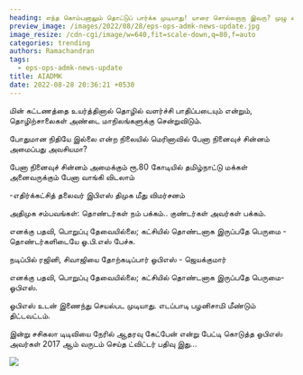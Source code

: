 ```yaml
---
heading: எந்த கொம்பனாலும் தொட்டுப் பார்க்க முடியாது! யாரை சொல்லறாரு இவரு? முழு விவரம்.
preview_image: /images/2022/08/28/eps-ops-admk-news-update.jpg
image_resize: /cdn-cgi/image/w=640,fit=scale-down,q=80,f=auto
categories: trending
authors: Ramachandran
tags:
  - eps-ops-admk-news-update
title: AIADMK
date: 2022-08-28 20:36:21 +0530
---
```

மின் கட்டணத்தை உயர்த்தினால் தொழில் வளர்ச்சி பாதிப்படையும் என்றும், தொழிற்சாலைகள் அண்டை மாநிலங்களுக்கு சென்றுவிடும்.

போதுமான நிதியே இல்லை என்ற நிலையில் மெரினாவில் பேனா நினைவுச் சின்னம் அமைப்பது அவசியமா?

பேனா நினைவுச் சின்னம் அமைக்கும் ரூ.80 கோடியில் தமிழ்நாட்டு மக்கள் அனைவருக்கும் பேனா வாங்கி விடலாம்

\-எதிர்க்கட்சித் தலைவர் இபிஎஸ்  திமுக மீது விமர்சனம் 

அதிமுக சம்பவங்கள்:
தொண்டர்கள் நம் பக்கம்.. குண்டர்கள் அவர்கள் பக்கம்.

எனக்கு பதவி, பொறுப்பு தேவையில்லை; கட்சியில் தொண்டனாக இருப்பதே பெருமை - தொண்டர்களிடையே ஓ.பி.எஸ் பேச்சு.

நடிப்பில் ரஜினி, சிவாஜியை தோற்கடிப்பார் ஓபிஎஸ் - ஜெயக்குமார்

எனக்கு பதவி, பொறுப்பு தேவையில்லை; கட்சியில் தொண்டனாக இருப்பதே பெருமை- ஓபிஎஸ்.

ஓபிஎஸ் உடன் இணைந்து செயல்பட முடியாது. எடப்பாடி பழனிசாமி மீண்டும் திட்டவட்டம்.

இன்று சசிகலா டிடிவியை நேரில் ஆதரவு கேட்பேன் என்று பேட்டி கொடுத்த ஓபிஎஸ் அவர்கள் 2017 ஆம் வருடம் செய்த ட்விட்டர் பதிவு இது...

![](/images/2022/08/28/ops-sasi-jaya-issue.jpg)